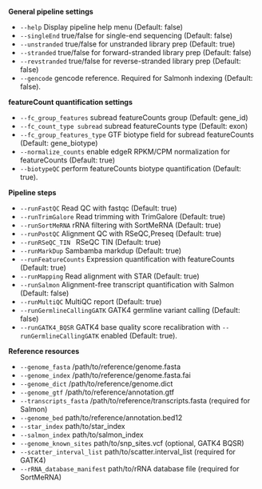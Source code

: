 **General pipeline settings**
* `--help` Display pipeline help menu (Default: false) 
* `--singleEnd` true/false for single-end sequencing (Default: false)
* `--unstranded` true/false for unstranded library prep (Default: true)
* `--stranded` true/false for forward-stranded library prep (Default: false)
* `--revstranded` true/false for reverse-stranded library prep (Default: false)
* `--gencode` gencode reference. Required for Salmonh indexing (Default: false).

**featureCount quantification settings**
* `--fc_group_features` subread featureCounts group (Default: gene_id)
* `--fc_count_type subread` subread featureCounts type (Default: exon)
* `--fc_group_features_type` GTF biotype field for subread featureCounts (Default: gene_biotype)
* `--normalize_counts` enable edgeR RPKM/CPM normalization for featureCounts (Default: true)
* `--biotypeQC` perform featureCounts biotype quantification (Default: true).

**Pipeline steps**
* `--runFastQC` Read QC with fastqc (Default: true)
* `--runTrimGalore` Read trimming with TrimGalore (Default: true)
* `--runSortMeRNA` rRNA filtering with SortMeRNA (Default: true)
* `--runPostQC` Alignment QC with RSeQC,Preseq (Default: true)
* `--runRSeQC_TIN ` RSeQC TIN (Default: true)
* `--runMarkDup` Sambamba markdup (Default: true)
* `--runFeatureCounts` Expression quantification with featureCounts (Default: true)
* `--runMapping` Read alignment with STAR (Default: true)
* `--runSalmon` Alignment-free transcript quantification with Salmon (Default: false)
* `--runMultiQC` MultiQC report (Default: true)
* `--runGermlineCallingGATK` GATK4 germline variant calling (Default: false)
* `--runGATK4_BQSR` GATK4 base quality score recalibration with `--runGermlineCallingGATK` enabled (Default: true).

**Reference resources**
* `--genome_fasta` /path/to/reference/genome.fasta
* `--genome_index` /path/to/reference/genome.fasta.fai
* `--genome_dict` /path/to/reference/genome.dict
* `--genome_gtf` /path/to/reference/annotation.gtf
* `--transcripts_fasta` /path/to/reference/transcripts.fasta (required for Salmon)
* `--genome_bed` path/to/reference/annotation.bed12 
* `--star_index` path/to/star_index 
* `--salmon_index` path/to/salmon_index  
* `--genome_known_sites` path/to/snp_sites.vcf (optional, GATK4 BQSR) 
* `--scatter_interval_list` path/to/scatter.interval_list (required for GATK4) 
* `--rRNA_database_manifest` path/to/rRNA database file (required for SortMeRNA) 

